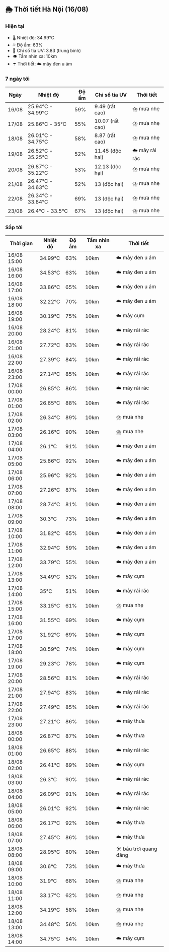 ## 🌦️ Thời tiết Hà Nội (16/08)

### Hiện tại

- 🌡️ Nhiệt độ: 34.99℃
- 💦 Độ ẩm: 63%
- 🌟 Chỉ số tia UV: 3.83 (trung bình)
- 👁️ Tầm nhìn xa: 10km
- ☂️ Thời tiết: ☁️ mây đen u ám

### 7 ngày tới

| Ngày | Nhiệt độ | Độ ẩm | Chỉ số tia UV | Thời tiết |
| --- | --- | --- | --- | --- |
| 16/08 | 25.94℃ - 34.99℃ | 59% | 9.49 (rất cao) | ⛈️ mưa nhẹ |
| 17/08 | 25.86℃ - 35℃ | 55% | 10.07 (rất cao) | ⛈️ mưa nhẹ |
| 18/08 | 26.01℃ - 34.75℃ | 58% | 8.87 (rất cao) | ⛈️ mưa nhẹ |
| 19/08 | 26.52℃ - 35.25℃ | 52% | 11.45 (độc hại) | ☁️ mây rải rác |
| 20/08 | 26.87℃ - 35.22℃ | 53% | 12.13 (độc hại) | ⛈️ mưa nhẹ |
| 21/08 | 26.47℃ - 34.63℃ | 52% | 13 (độc hại) | ⛈️ mưa nhẹ |
| 22/08 | 26.34℃ - 33.84℃ | 69% | 13 (độc hại) | ⛈️ mưa nhẹ |
| 23/08 | 26.4℃ - 33.5℃ | 67% | 13 (độc hại) | ⛈️ mưa nhẹ |

### Sắp tới

| Thời gian | Nhiệt độ | Độ ẩm | Tầm nhìn xa | Thời tiết |
| --- | --- | --- | --- | --- |
| 16/08 15:00 | 34.99℃ | 63% | 10km | ☁️ mây đen u ám |
| 16/08 16:00 | 34.53℃ | 63% | 10km | ☁️ mây đen u ám |
| 16/08 17:00 | 33.86℃ | 65% | 10km | ☁️ mây đen u ám |
| 16/08 18:00 | 32.22℃ | 70% | 10km | ☁️ mây đen u ám |
| 16/08 19:00 | 30.19℃ | 75% | 10km | ☁️ mây cụm |
| 16/08 20:00 | 28.24℃ | 81% | 10km | ☁️ mây rải rác |
| 16/08 21:00 | 27.72℃ | 83% | 10km | ☁️ mây rải rác |
| 16/08 22:00 | 27.39℃ | 84% | 10km | ☁️ mây rải rác |
| 16/08 23:00 | 27.14℃ | 85% | 10km | ☁️ mây rải rác |
| 17/08 00:00 | 26.85℃ | 86% | 10km | ☁️ mây rải rác |
| 17/08 01:00 | 26.65℃ | 88% | 10km | ☁️ mây rải rác |
| 17/08 02:00 | 26.34℃ | 89% | 10km | ⛈️ mưa nhẹ |
| 17/08 03:00 | 26.16℃ | 90% | 10km | ⛈️ mưa nhẹ |
| 17/08 04:00 | 26.1℃ | 91% | 10km | ☁️ mây đen u ám |
| 17/08 05:00 | 25.86℃ | 92% | 10km | ☁️ mây đen u ám |
| 17/08 06:00 | 25.96℃ | 92% | 10km | ☁️ mây đen u ám |
| 17/08 07:00 | 27.26℃ | 87% | 10km | ☁️ mây đen u ám |
| 17/08 08:00 | 28.74℃ | 81% | 10km | ☁️ mây đen u ám |
| 17/08 09:00 | 30.3℃ | 73% | 10km | ☁️ mây đen u ám |
| 17/08 10:00 | 31.82℃ | 65% | 10km | ☁️ mây đen u ám |
| 17/08 11:00 | 32.94℃ | 59% | 10km | ☁️ mây đen u ám |
| 17/08 12:00 | 33.79℃ | 55% | 10km | ☁️ mây đen u ám |
| 17/08 13:00 | 34.49℃ | 52% | 10km | ☁️ mây cụm |
| 17/08 14:00 | 35℃ | 51% | 10km | ☁️ mây rải rác |
| 17/08 15:00 | 33.15℃ | 61% | 10km | ⛈️ mưa nhẹ |
| 17/08 16:00 | 31.55℃ | 69% | 10km | ☁️ mây cụm |
| 17/08 17:00 | 31.92℃ | 69% | 10km | ☁️ mây cụm |
| 17/08 18:00 | 30.59℃ | 74% | 10km | ☁️ mây cụm |
| 17/08 19:00 | 29.23℃ | 78% | 10km | ☁️ mây cụm |
| 17/08 20:00 | 28.56℃ | 81% | 10km | ☁️ mây rải rác |
| 17/08 21:00 | 27.94℃ | 83% | 10km | ☁️ mây rải rác |
| 17/08 22:00 | 27.49℃ | 85% | 10km | ☁️ mây rải rác |
| 17/08 23:00 | 27.21℃ | 86% | 10km | ☁️ mây thưa |
| 18/08 00:00 | 26.87℃ | 87% | 10km | ☁️ mây thưa |
| 18/08 01:00 | 26.65℃ | 88% | 10km | ☁️ mây rải rác |
| 18/08 02:00 | 26.41℃ | 89% | 10km | ☁️ mây cụm |
| 18/08 03:00 | 26.3℃ | 90% | 10km | ☁️ mây rải rác |
| 18/08 04:00 | 26.09℃ | 91% | 10km | ☁️ mây rải rác |
| 18/08 05:00 | 26.01℃ | 92% | 10km | ☁️ mây rải rác |
| 18/08 06:00 | 26.17℃ | 92% | 10km | ☁️ mây thưa |
| 18/08 07:00 | 27.45℃ | 86% | 10km | ☁️ mây thưa |
| 18/08 08:00 | 28.95℃ | 80% | 10km | ☀️ bầu trời quang đãng |
| 18/08 09:00 | 30.6℃ | 73% | 10km | ☁️ mây thưa |
| 18/08 10:00 | 31.9℃ | 68% | 10km | ⛈️ mưa nhẹ |
| 18/08 11:00 | 33.17℃ | 62% | 10km | ⛈️ mưa nhẹ |
| 18/08 12:00 | 34.19℃ | 58% | 10km | ⛈️ mưa nhẹ |
| 18/08 13:00 | 34.48℃ | 56% | 10km | ⛈️ mưa nhẹ |
| 18/08 14:00 | 34.75℃ | 54% | 10km | ☁️ mây cụm |
